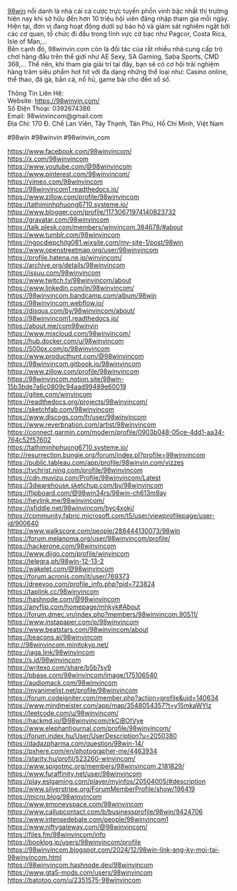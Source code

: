 <p><a href="https://98winvin.com/">98win</a> nổi danh là nhà cái cá cược trực tuyến phồn vinh bậc nhất thị trường hiện nay khi sở hữu đến hơn 10 triệu hội viên đăng nhập tham gia mỗi ngày. Hiện tại, đơn vị đang hoạt động dưới sự bảo hộ và giám sát nghiêm ngặt bởi các cơ quan, tổ chức đi đầu trong lĩnh vực cờ bạc như Pagcor, Costa Rica, Isle of Man,...<br />
Bên cạnh đó, 98winvin.com còn là đối tác của rất nhiều nhà cung cấp trò chơi hàng đầu trên thế giới như AE Sexy, SA Gaming, Saba Sports, CMD 368,... Thế nên, khi tham gia giải trí tại đây, bạn sẽ có cơ hội trải nghiệm hàng trăm siêu phẩm hot hit với đa dạng những thể loại như: Casino online, thể thao, đá gà, bắn cá, nổ hũ, game bài cho đến xổ số.</p>

<p>Thông Tin Liên Hệ:<br />
Website: <a href="https://98winvin.com/">https://98winvin.com/</a><br />
Số Điện Thoại: 0392674386<br />
Email: 98winvincom@gmail.com<br />
Địa Chỉ: 170 Đ. Chế Lan Viên, Tây Thạnh, Tân Phú, Hồ Chí Minh, Việt Nam</p>

<p>#98win #98winvin #98winvin_com</p>

<p><a href="https://www.facebook.com/98winvincom/">https://www.facebook.com/98winvincom/</a><br />
<a href="https://x.com/98winvincom">https://x.com/98winvincom</a><br />
<a href="https://www.youtube.com/@98winvincom">https://www.youtube.com/@98winvincom</a><br />
<a href="https://www.pinterest.com/98winvincom/">https://www.pinterest.com/98winvincom/</a><br />
<a href="https://vimeo.com/98winvincom">https://vimeo.com/98winvincom</a><br />
<a href="https://98winvincom1.readthedocs.io/">https://98winvincom1.readthedocs.io/</a><br />
<a href="https://www.zillow.com/profile/98winvincom">https://www.zillow.com/profile/98winvincom</a><br />
<a href="https://tathiminhphuong6710.systeme.io/">https://tathiminhphuong6710.systeme.io/</a><br />
<a href="https://www.blogger.com/profile/11730671974140823732">https://www.blogger.com/profile/11730671974140823732</a><br />
<a href="https://gravatar.com/98winvincom">https://gravatar.com/98winvincom</a><br />
<a href="https://talk.plesk.com/members/winvincom.384678/#about">https://talk.plesk.com/members/winvincom.384678/#about</a><br />
<a href="https://www.tumblr.com/98winvincom">https://www.tumblr.com/98winvincom</a><br />
<a href="https://ngocdiepchitg081.wixsite.com/my-site-1/post/98win">https://ngocdiepchitg081.wixsite.com/my-site-1/post/98win</a><br />
<a href="https://www.openstreetmap.org/user/98winvincom">https://www.openstreetmap.org/user/98winvincom</a><br />
<a href="https://profile.hatena.ne.jp/winvincom/">https://profile.hatena.ne.jp/winvincom/</a><br />
<a href="https://archive.org/details/98winvincom">https://archive.org/details/98winvincom</a><br />
<a href="https://issuu.com/98winvincom">https://issuu.com/98winvincom</a><br />
<a href="https://www.twitch.tv/98winvincom/about">https://www.twitch.tv/98winvincom/about</a><br />
<a href="https://www.linkedin.com/in/98winvincom/">https://www.linkedin.com/in/98winvincom/</a><br />
<a href="https://98winvincom.bandcamp.com/album/98win">https://98winvincom.bandcamp.com/album/98win</a><br />
<a href="https://98winvincom.webflow.io/">https://98winvincom.webflow.io/</a><br />
<a href="https://disqus.com/by/98winvincom/about/">htt</a><a href="http://ps://disqus.com/by/98winvincom/about/">ps://disqus.com/by/98winvincom/about/</a><br />
<a href="https://98winvincom1.readthedocs.io/">https://98winvincom1.readthedocs.io/</a><br />
<a href="https://about.me/com98winvin">https://about.me/com98winvin</a><br />
<a href="https://www.mixcloud.com/98winvincom/">https://www.mixcloud.com/98winvincom/</a><br />
<a href="https://hub.docker.com/u/98winvincom">https://hub.docker.com/u/98winvincom</a><br />
<a href="https://500px.com/p/98winvincom">https://500px.com/p/98winvincom</a><br />
<a href="https://www.producthunt.com/@98winvincom">https://www.producthunt.com/@98winvincom</a><br />
<a href="https://98winvincom.gitbook.io/98winvincom">https://98winvincom.gitbook.io/98winvincom</a><br />
<a href="https://www.zillow.com/profile/98winvincom">https://www.zillow.com/profile/98winvincom</a><br />
<a href="https://98winvincom.notion.site/98win-15b3bde7a6c0809c94aad99489e60019">https://98winvincom.notion.site/98win-15b3bde7a6c0809c94aad99489e60019</a><br />
<a href="https://gitee.com/winvincom">https://gitee.com/winvincom</a><br />
<a href="https://readthedocs.org/projects/98winvincom/">https://readthedocs.org/projects/98winvincom/</a><br />
<a href="https://sketchfab.com/98winvincom">https://sketchfab.com/98winvincom</a><br />
<a href="https://www.discogs.com/fr/user/98winvincom">https://www.discogs.com/fr/user/98winvincom</a><br />
<a href="https://www.reverbnation.com/artist/98winvincom">https://www.reverbnation.com/artist/98winvincom</a><br />
<a href="https://connect.garmin.com/modern/profile/0903b048-05ce-4dd1-aa34-764c52f57602">https://connect.garmin.com/modern/profile/0903b048-05ce-4dd1-aa34-764c52f57602</a><br />
<a href="https://tathiminhphuong6710.systeme.io/">https://tathiminhphuong6710.systeme.io/</a><br />
<a href="http://resurrection.bungie.org/forum/index.pl?profile=98winvincom">http://resurrection.bungie.org/forum/index.pl?profile=98winvincom</a><br />
<a href="https://public.tableau.com/app/profile/98winvin.com/vizzes">https://public.tableau.com/app/profile/98winvin.com/vizzes</a><br />
<a href="https://tvchrist.ning.com/profile/98winvincom">https://tvchrist.ning.com/profile/98winvincom</a><br />
<a href="https://cdn.muvizu.com/Profile/98winvincom/Latest">https://cdn.muvizu.com/Profile/98winvincom/Latest</a><br />
<a href="https://3dwarehouse.sketchup.com/by/98winvincom">https://3dwarehouse.sketchup.com/by/98winvincom</a><br />
<a href="https://flipboard.com/@98win34rs/98win-ch613m9ay">https://flipboard.com/@98win34rs/98win-ch613m9ay</a><br />
<a href="https://heylink.me/98winvincom/">https://heylink.me/98winvincom/</a><br />
<a href="https://jsfiddle.net/98winvincom/byc4xokj/">https://jsfiddle.net/98winvincom/byc4xokj/</a><br />
<a href="https://community.fabric.microsoft.com/t5/user/viewprofilepage/user-id/900640">https://community.fabric.microsoft.com/t5/user/viewprofilepage/user-id/900640</a><br />
<a href="https://www.walkscore.com/people/288444130073/98win">https://www.walkscore.com/people/288444130073/98win</a><br />
<a href="https://forum.melanoma.org/user/98winvincom/profile/">https://forum.melanoma.org/user/98winvincom/profile/</a><br />
<a href="https://hackerone.com/98winvincom">https://hackerone.com/98winvincom</a><br />
<a href="https://www.diigo.com/profile/winvincom">https://www.diigo.com/profile/winvincom</a><br />
<a href="https://telegra.ph/98win-12-13-2">https://telegra.ph/98win-12-13-2</a><br />
<a href="https://wakelet.com/@98winvincom">https://wakelet.com/@98winvincom</a><br />
<a href="https://forum.acronis.com/it/user/769373">https://forum.acronis.com/it/user/769373</a><br />
<a href="https://dreevoo.com/profile_info.php?pid=723824">https://dreevoo.com/profile_info.php?pid=723824</a><br />
<a href="https://taplink.cc/98winvincom">https://taplink.cc/98winvincom</a><br />
<a href="https://hashnode.com/@98winvincom">https://hashnode.com/@98winvincom</a><br />
<a href="https://anyflip.com/homepage/mhkyk#About">https://anyflip.com/homepage/mhkyk#About</a><br />
<a href="https://forum.dmec.vn/index.php?members/98winvincom.90511/">https://forum.dmec.vn/index.php?members/98winvincom.90511/</a><br />
<a href="https://www.instapaper.com/p/98winvincom">https://www.instapaper.com/p/98winvincom</a><br />
<a href="https://www.beatstars.com/98winvincom/about">https://www.beatstars.com/98winvincom/about</a><br />
<a href="https://beacons.ai/98winvincom">https://beacons.ai/98winvincom</a><br />
<a href="http://98winvincom.minitokyo.net/">http://98winvincom.minitokyo.net/</a><br />
<a href="https://jaga.link/98winvincom">https://jaga.link/98winvincom</a><br />
<a href="https://s.id/98winvincom">https://s.id/98winvincom</a><br />
<a href="https://writexo.com/share/b5b7sy9">https://writexo.com/share/b5b7sy9</a><br />
<a href="https://pbase.com/98winvincom/image/175106540">https://pbase.com/98winvincom/image/175106540</a><br />
<a href="https://audiomack.com/98winvincom">https://audiomack.com/98winvincom</a><br />
<a href="https://myanimelist.net/profile/98winvincom">https://myanimelist.net/profile/98winvincom</a><br />
<a href="https://forum.codeigniter.com/member.php?action=profile&amp;uid=140634">https://forum.codeigniter.com/member.php?action=profile&amp;uid=140634</a><br />
<a href="https://www.mindmeister.com/app/map/3548054357?t=y15mkaWYIz">https://www.mindmeister.com/app/map/3548054357?t=y15mkaWYIz</a><br />
<a href="https://leetcode.com/u/98winvincom/">https://leetcode.com/u/98winvincom/</a><br />
<a href="https://hackmd.io/@98winvincom/rkCjBOtVye">https://hackmd.io/@98winvincom/rkCjBOtVye</a><br />
<a href="https://www.elephantjournal.com/profile/98winvincom/">https://www.elephantjournal.com/profile/98winvincom/</a><br />
<a href="https://forum.index.hu/User/UserDescription?u=2050380">https://forum.index.hu/User/UserDescription?u=2050380</a><br />
<a href="https://dadazpharma.com/question/98win-14/">https://dadazpharma.com/question/98win-14/</a><br />
<a href="https://pxhere.com/en/photographer-me/4463934">https://pxhere.com/en/photographer-me/4463934</a><br />
<a href="https://starity.hu/profil/523260-winvincom/">https://starity.hu/profil/523260-winvincom/</a><br />
<a href="https://www.spigotmc.org/members/98winvincom.2181829/">https://www.spigotmc.org/members/98winvincom.2181829/</a><br />
<a href="https://www.furaffinity.net/user/98winvincom">https://www.furaffinity.net/user/98winvincom</a><br />
<a href="https://play.eslgaming.com/player/myinfos/20504005/#description">https://play.eslgaming.com/player/myinfos/20504005/#description</a><br />
<a href="https://www.silverstripe.org/ForumMemberProfile/show/196419">https://www.silverstripe.org/ForumMemberProfile/show/196419</a><br />
<a href="https://micro.blog/98winvincom">https://micro.blog/98winvincom</a><br />
<a href="https://www.emoneyspace.com/98winvincom">https://www.emoneyspace.com/98winvincom</a><br />
<a href="https://www.callupcontact.com/b/businessprofile/98win/9424706">https://www.callupcontact.com/b/businessprofile/98win/9424706</a><br />
<a href="https://www.intensedebate.com/people/98winvincom1">https://www.intensedebate.com/people/98winvincom1</a><br />
<a href="https://www.niftygateway.com/@98winvincom/">https://www.niftygateway.com/@98winvincom/</a><br />
<a href="https://files.fm/98winvincom/info">https://files.fm/98winvincom/info</a><br />
<a href="https://booklog.jp/users/98winvincom/profile">https://booklog.jp/users/98winvincom/profile</a><br />
<a href="https://98winvincom.blogspot.com/2024/12/98win-link-ang-ky-moi-tai-98winvincom.html">https://98winvincom.blogspot.com/2024/12/98win-link-ang-ky-moi-tai-98winvincom.html</a><br />
<a href="https://98winvincom.hashnode.dev/98winvincom">https://98winvincom.hashnode.dev/98winvincom</a><br />
<a href="https://www.gta5-mods.com/users/98winvincom">https://www.gta5-mods.com/users/98winvincom</a><br />
<a href="https://batotoo.com/u/2351575-98winvincom">https://batotoo.com/u/2351575-98winvincom</a></p>
